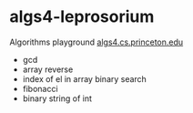 # algs4-leprosorium

Algorithms playground [algs4.cs.princeton.edu](https://algs4.cs.princeton.edu/home/)

- gcd
- array reverse
- index of el in array binary search
- fibonacci
- binary string of int
